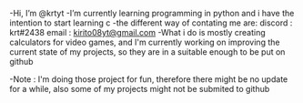 -Hi, I’m @krtyt
-I’m currently learning programming in python and i have the intention to start learning c
-the different way of contating me are:
     discord : krt#2438
     email : kirito08yt@gmail.com
-What i do is mostly creating calculators for video games, and I'm currently working on improving the current state of my projects, so they are in a suitable enough to be put on github 

-Note : I'm doing those project for fun, therefore there might be no update for a while, also some of my projects might not be submited to github
